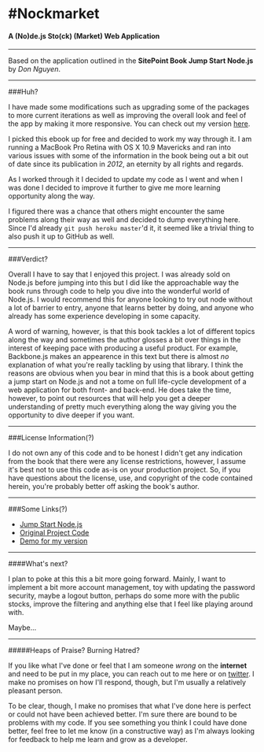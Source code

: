 #Nockmarket
===
#### A (**No**)de.js Sto(**ck**) (**Market**) Web Application
---

Based on the application outlined in the **SitePoint Book Jump Start Node.js** by *Don Nguyen*.

---

###Huh?

I have made some modifications such as upgrading some of the packages to more current iterations as well as improving the overall look and feel of the app by making it more responsive. You can check out my version [here](http://fskirschbaum-nockmarket.herokuapp.com).

I picked this ebook up for free and decided to work my way through it. I am running a MacBook Pro Retina with OS X 10.9 Mavericks and ran into various issues with some of the information in the book being out a bit out of date since its publication in *2012*, an eternity by all rights and regards.

As I worked through it I decided to update my code as I went and when I was done I decided to improve it further to give me more learning opportunity along the way.

I figured there was a chance that others might encounter the same problems along their way as well and decided to dump everything here. Since I'd already `git push heroku master`'d it, it seemed like a trivial thing to also push it up to GitHub as well. 

---

###Verdict?

Overall I have to say that I enjoyed this project. I was already sold on Node.js before jumping into this but I did like the approachable way the book runs through code to help you dive into the wonderful world of Node.js. I would recommend this for anyone looking to try out node without a lot of barrier to entry, anyone that learns better by doing, and anyone who already has some experience developing in some capacity.

A word of warning, however, is that this book tackles a lot of different topics along the way and sometimes the author glosses a bit over things in the interest of keeping pace with producing a useful product. For example, Backbone.js makes an appearence in this text but there is almost *no* explanation of what you're really tackling by using that library. I think the reasons are obvious when you bear in mind that this is a book about getting a jump start on Node.js and not a tome on full life-cycle development of a web application for both front- and back-end. He does take the time, however, to point out resources that will help you get a deeper understanding of pretty much everything along the way giving you the opportunity to dive deeper if you want.

---

###License Information(?)

I do not own any of this code and to be honest I didn't get any indication from the book that there were any license restrictions, however, I assume it's best not to use this code as-is on your production project. So, if you have questions about the license, use, and copyright of the code contained herein, you're probably better off asking the book's author.

---

###Some Links(?)

* [Jump Start Node.js](http://www.sitepoint.com/store/jump-start-node-js/)
* [Original Project Code](https://github.com/spbooks/NODEJS1)
* [Demo for my version](http://fskirschbaum-nockmarket.herokuapp.com)

---

####What's next?

I plan to poke at this this a bit more going forward. Mainly, I want to implement a bit more account management, toy with updating the password security, maybe a logout button, perhaps do some more with the public stocks, improve the filtering and anything else that I feel like playing around with.

Maybe...

---

#####Heaps of Praise? Burning Hatred?

If you like what I've done or feel that I am someone *wrong* on the **internet** and need to be put in my place, you can reach out to me here or on [twitter](https://twitter.com/fyrephlie). I make no promises on how I'll respond, though, but I'm usually a relatively pleasant person.

To be clear, though, I make no promises that what I've done here is perfect or could not have been achieved better. I'm sure there are bound to be problems with my code. If you see something you think I could have done better, feel free to let me know (in a constructive way) as I'm always looking for feedback to help me learn and grow as a developer.

